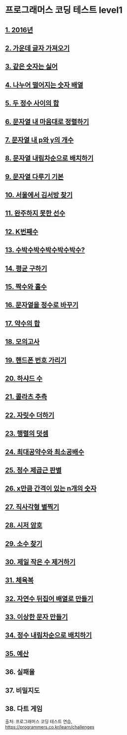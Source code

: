 # 프로그래머스 코딩 테스트 level1

## [1. 2016년](https://github.com/k0102575/Programmers/blob/master/level1/1_year2016.js)

## [2. 가운데 글자 가져오기](https://github.com/k0102575/Programmers/blob/master/level1/2_getMiddleLetter.js)

## [3. 같은 숫자는 싫어](https://github.com/k0102575/Programmers/blob/master/level1/3_iHateSameNumbers.js)

## [4. 나누어 떨어지는 숫자 배열](https://github.com/k0102575/Programmers/blob/master/level1/4_fallingNumberArray.js)

## [5. 두 정수 사이의 합](https://github.com/k0102575/Programmers/blob/master/level1/5_sumTwoIntegers.js)

## [6. 문자열 내 마음대로 정렬하기](https://github.com/k0102575/Programmers/blob/master/level1/6_stringMyWay.js)

## [7. 문자열 내 p와 y의 개수](https://github.com/k0102575/Programmers/blob/master/level1/7_number-of-P-and-Y-in-string.js)

## [8. 문자열 내림차순으로 배치하기](https://github.com/k0102575/Programmers/blob/master/level1/8_stringDescending.js)

## [9. 문자열 다루기 기본](https://github.com/k0102575/Programmers/blob/master/level1/9_stringHandling.js)

## [10. 서울에서 김서방 찾기](https://github.com/k0102575/Programmers/blob/master/level1/10_kimSeobang.js)

## [11. 완주하지 못한 선수](https://github.com/k0102575/Programmers/blob/master/level1/11_incompletePlayer.js)

## [12. K번째수](https://github.com/k0102575/Programmers/blob/master/level1/11_incompletePlayer.js)

## [13. 수박수박수박수박수박수?](https://github.com/k0102575/Programmers/blob/master/level1/11_incompletePlayer.js)

## [14. 평균 구하기](https://github.com/k0102575/Programmers/blob/master/level1/14_getAverage.js)

## [15. 짝수와 홀수](https://github.com/k0102575/Programmers/blob/master/level1/11_incompletePlayer.js)

## [16. 문자열을 정수로 바꾸기](https://github.com/k0102575/Programmers/blob/master/level1/11_incompletePlayer.js)

## [17. 약수의 합](https://github.com/k0102575/Programmers/blob/master/level1/17_sumDivisor.js)

## [18. 모의고사](https://github.com/k0102575/Programmers/blob/master/level1/18_mockTest.js)

## [19. 핸드폰 번호 가리기](https://github.com/k0102575/Programmers/blob/master/level1/19_hidePhoneNumber.js)

## [20. 하샤드 수](https://github.com/k0102575/Programmers/blob/master/level1/20_Harshad.js)

## [21. 콜라츠 추측](https://github.com/k0102575/Programmers/blob/master/level1/21_colatzConject.js)

## [22. 자릿수 더하기](https://github.com/k0102575/Programmers/blob/master/level1/22_sumDigits.js)

## [23. 행렬의 덧셈](https://github.com/k0102575/Programmers/blob/master/level1/23_sumMatrix.js)

## [24. 최대공약수와 최소공배수](https://github.com/k0102575/Programmers/blob/master/level1/24_maximumCommonWaterMinimumCommonMultiple.js)

## [25. 정수 제곱근 판별](https://github.com/k0102575/Programmers/blob/master/level1/25_integerSquareRoot.js)

## [26. x만큼 간격이 있는 n개의 숫자](https://github.com/k0102575/Programmers/blob/master/level1/26_intervalNumbers.js)

## [27. 직사각형 별찍기](https://github.com/k0102575/Programmers/blob/master/level1/27_rectangularShapeStar.js)

## [28. 시저 암호](https://github.com/k0102575/Programmers/blob/master/level1/28_caesarPassword.js)

## [29. 소수 찾기](https://github.com/k0102575/Programmers/blob/master/level1/29_findMinority.js)

## [30. 제일 작은 수 제거하기](https://github.com/k0102575/Programmers/blob/master/level1/30_removeLowNumber.js)

## [31. 체육복](https://github.com/k0102575/Programmers/blob/master/level1/31_gymSuit.js)

## [32. 자연수 뒤집어 배열로 만들기](https://github.com/k0102575/Programmers/blob/master/level1/32_naturalNumberToArray.js)

## [33. 이상한 문자 만들기](https://github.com/k0102575/Programmers/blob/master/level1/33_makeStrangeLetter.js)

## [34. 정수 내림차순으로 배치하기](https://github.com/k0102575/Programmers/blob/master/level1/34_integerDescendingOrder.js)

## [35. 예산](https://github.com/k0102575/Programmers/blob/master/level1/35_budget.js)

## 36. 실패율

## 37. 비밀지도

## 38. 다트 게임

출처: 프로그래머스 코딩 테스트 연습, https://programmers.co.kr/learn/challenges